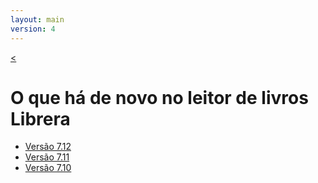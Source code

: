 ```yaml
---
layout: main
version: 4
---
```

[<](/wiki/)

# O que há de novo no leitor de livros Librera

* [Versão 7.12](/wiki/what-is-new/7.12/pt)
* [Versão 7.11](/wiki/what-is-new/7.11/pt)
* [Versão 7.10](/wiki/what-is-new/7.10/pt)


    
